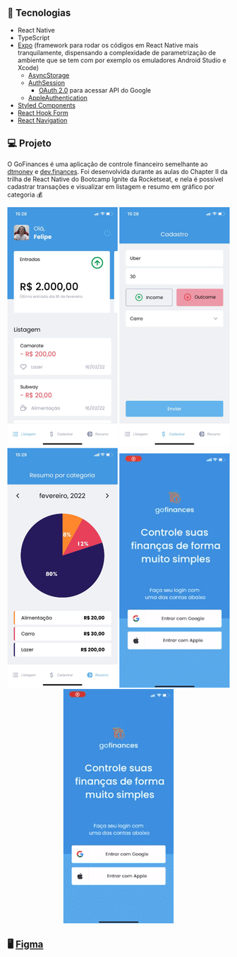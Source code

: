 ## 🚀 Tecnologias

- React Native
- TypeScript
- [Expo](https://expo.dev/) (framework para rodar os códigos em React Native mais tranquilamente, dispensando a complexidade de parametrização de ambiente que se tem com por exemplo os emuladores Android Studio e Xcode)
  - [AsyncStorage](https://docs.expo.dev/versions/v44.0.0/sdk/async-storage/)
  - [AuthSession](https://docs.expo.dev/versions/latest/sdk/auth-session/)
    - [OAuth 2.0](https://developers.google.com/identity/protocols/oauth2/javascript-implicit-flow) para acessar API do Google
  - [AppleAuthentication](https://docs.expo.dev/versions/v44.0.0/sdk/apple-authentication/)
- [Styled Components](https://styled-components.com/)
- [React Hook Form](https://react-hook-form.com/)
- [React Navigation](https://reactnavigation.org/)

## 💻 Projeto

O GoFinances é uma aplicação de controle financeiro semelhante ao [dtmoney](https://github.com/FelipeBrenner/ignite-reactjs-dtmoney) e [dev.finances](https://github.com/FelipeBrenner/maratona-discover-01-devfinances). Foi desenvolvida durante as aulas do Chapter II da trilha de React Native do Bootcamp Ignite da Rocketseat, e nela é possível cadastrar transações e visualizar em listagem e resumo em gráfico por categoria 💰

<p align="center">
  <img alt="print1" title="Print 1 App" src="./.github/print1.jpeg" width ="250"/>
  <img alt="print2" title="Print 2 App" src="./.github/print2.jpeg" width ="250"/>
  <img alt="print3" title="Print 3 App" src="./.github/print3.jpeg" width ="250"/>
  <img alt="gif1" title="Gif 1 App" src="./.github/gif1.gif" width ="250"/>
  <img alt="gif2" title="Gif 2 App" src="./.github/gif2.gif" width ="250"/>
</p>

## 🖥️ [Figma](https://www.figma.com/file/vThJ6qrb4HDT6RfO5sJGu0/GoFinances-Ignite?node-id=0%3A1)

